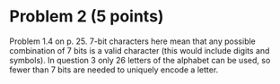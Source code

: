 # Problem 2 (5 points)

Problem 1.4 on p. 25. 7-bit characters here mean that any possible combination of 7 bits is a valid character (this would include digits and symbols). In question 3 only 26 letters of the alphabet can be used, so fewer than 7 bits are needed to uniquely encode a letter.